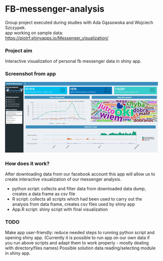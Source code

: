 # FB-messenger-analysis
Group project executed during studies with Ada Gąssowska and Wojciech Szczypek.\
app working on sample data: https://piotrf.shinyapps.io/Messenger_visualization/
### Project aim
Interactive visualization of personal fb messenger data in shiny app.
### Screenshot from app
![screen](https://github.com/okcze/FB-messenger-analysis/blob/master/screen.png)
### How does it work?
After downloading data from our facebook account this app will allow us to create interactive visualization of our messenger analysis.
- python script: collects and filter data from downloaded data dump, creates a data frame as csv file
- R script: collects all scripts which had been used to carry out the analysis from data frame, creates csv files 
used by shiny app
- App.R script: shiny script with final visualization
### TODO
Make app user-friendly: reduce needed steps to running python script and opening shiny app.
(Currently it is possible to run app on our own data if you run above scripts and adapt them to work properly - mostly 
dealing with directory/files names)
Possible solution data reading/selecting module in shiny app.

